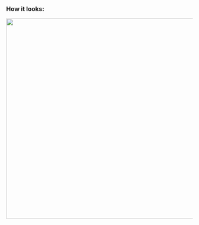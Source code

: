 ### How it looks: ###

<img src="https://user-images.githubusercontent.com/23009545/44220037-25670c00-a186-11e8-9911-a56f456a16c3.png" width="540" />

